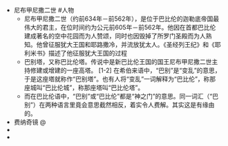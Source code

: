 - 尼布甲尼撒二世 #人物
	- 尼布甲尼撒二世（约前634年－前562年），是位于巴比伦的迦勒底帝国最伟大的君主，在位时间约为公元前605年－前562年。他因在首都巴比伦建成著名的空中花园而为人赞颂，同时也因毁掉了所罗门圣殿而为人熟知。他曾征服犹大王国和耶路撒冷，并流放犹太人。《圣经列王纪》和《耶利米书》描述了他征服犹大王国的过程
	- 巴别塔，又称巴比伦塔。传说中是新巴比伦王国的国王尼布甲尼撒二世主持修建或增建的一座高塔。 [1-2] 
	  在希伯来语中，“巴别”是“变乱”的意思，于是这座塔就称作“巴别塔”。也有人将“变乱”一词解释为“巴比伦”，称那座城叫“巴比伦城”，称那座塔叫“巴比伦塔”。
	- 而在巴比伦语中，“巴别”或“巴比伦”都是“神之门”的意思。同一词汇（“巴别”）在两种语言里竟会意思截然相反，着实令人费解。其实这是有缘由的。
- 费纳奇镜 @
-
-